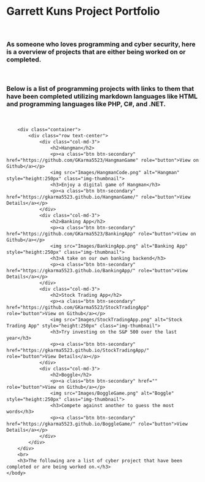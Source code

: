 <html>
    <head>
        <link rel="stylesheet" href="https://cdn.jsdelivr.net/npm/bootstrap@4.3.1/dist/css/bootstrap.min.css" integrity="sha384-ggOyR0iXCbMQv3Xipma34MD+dH/1fQ784/j6cY/iJTQUOhcWr7x9JvoRxT2MZw1T" crossorigin="anonymous">
        <h1>Garrett Kuns Project Portfolio</h1>
        <br>
        <h3>As someone who loves programming and cyber security, here is a overview of projects that are either being worked on or completed.</h3>
        <br>
    </head>
    <body>
        <h3> Below is a list of programming projects with links to them that have been completed utilizing markdown languages like HTML and programming languages like PHP, C#, and .NET.</h3>
        <br>

        <div class="container">
            <div class="row text-center">
                <div class="col-md-3">
                    <h2>Hangman</h2>
                    <p><a class="btn btn-secondary" href="https://github.com/GKarma5523/HangmanGame" role="button">View on Github</a></p>
                    <img src="Images/HangmanCode.png" alt="Hangman" style="height:250px" class="img-thumbnail">
                    <h3>Enjoy a digital game of Hangman</h3>
                    <p><a class="btn btn-secondary" href="https://gkarma5523.github.io/HangmanGame/" role="button">View Details</a></p>
                </div>
                <div class="col-md-3">
                    <h2>Banking App</h2>
                    <p><a class="btn btn-secondary" href="https://github.com/GKarma5523/BankingApp" role="button">View on Github</a></p>
                    <img src="Images/BankingApp.png" alt="Banking App" style="height:250px" class="img-thumbnail">
                    <h3>A take on our own banking backend</h3>
                    <p><a class="btn btn-secondary" href="https://gkarma5523.github.io/BankingApp/" role="button">View Details</a></p>
                </div>
                <div class="col-md-3">
                    <h2>Stock Trading App</h2>
                    <p><a class="btn btn-secondary" href="https://github.com/GKarma5523/StockTradingApp" role="button">View on Github</a></p>
                    <img src="Images/StockTradingApp.png" alt="Stock Trading App" style="height:250px" class="img-thumbnail">
                    <h3>Try investing on the S&P 500 over the last year</h3>
                    <p><a class="btn btn-secondary" href="https://gkarma5523.github.io/StockTradingApp/" role="button">View Details</a></p>
                </div>
                <div class="col-md-3">
                    <h2>Boggle</h2>
                    <p><a class="btn btn-secondary" href="" role="button">View on Github</a></p>
                    <img src="Images/BoggleGame.png" alt="Boggle" style="height:250px" class="img-thumbnail">
                    <h3>Compete against another to guess the most words</h3>    
                    <p><a class="btn btn-secondary" href="https://gkarma5523.github.io/BoggleGame/" role="button">View Details</a></p>
                </div>
            </div>
        </div>
        <br>
        <h3>The following are a list of cyber project that have been completed or are being worked on.</h3>
    </body>
</html>
